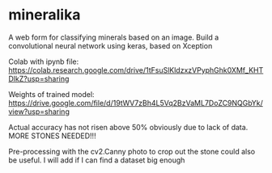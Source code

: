 # mineralika
A web form for classifying minerals based on an image. Build a convolutional neural network using keras, based on Xception

Colab with ipynb file: https://colab.research.google.com/drive/1tFsuSlKldzxzVPyphGhk0XMf_KHTDlkZ?usp=sharing

Weights of trained model: https://drive.google.com/file/d/19tWV7zBh4L5Vq2BzVaML7DoZC9NQGbYk/view?usp=sharing

Actual accuracy has not risen above 50% obviously due to lack of data. MORE STONES NEEDED!!!

Pre-processing with the cv2.Canny photo to crop out the stone could also be useful. I will add if I can find a dataset big enough
